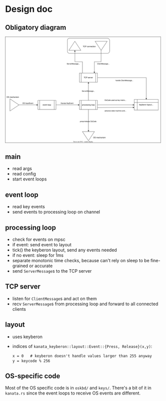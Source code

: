# Design doc

## Obligatory diagram

<img src="./kanata-basic-diagram.svg">

## main

- read args
- read config
- start event loops

## event loop

- read key events
- send events to processing loop on channel

## processing loop

- check for events on mpsc
- if event: send event to layout
- tick() the keyberon layout, send any events needed
- if no event: sleep for 1ms
- separate monotonic time checks, because can't rely on sleep to be
  fine-grained or accurate
- send `ServerMessage`s to the TCP server

## TCP server

- listen for `ClientMessage`s and act on them
- recv `ServerMessage`s from processing loop and forward to all connected
  clients

## layout

- uses keyberon
- indices of `kanata_keyberon::layout::Event::{Press, Release}(x,y)`:

      x = 0   # keyberon doesn't handle values larger than 255 anyway
      y = keycode % 256

## OS-specific code

Most of the OS specific code is in `oskbd/` and `keys/`. There's a bit of it in
`kanata.rs` since the event loops to receive OS events are different.
